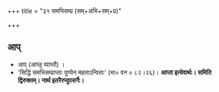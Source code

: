 +++
title = "३१ समभिसम्प्र (सम्+अभि+सम्+प्र)"

+++

## आप्
- आप् (आप्लृ व्याप्तौ) ।
- 'सिद्धिं समभिसम्प्राप्ताः पुण्येन महताऽन्विताः' (भा० वन ० ८२।२६)। **आप्ता इत्येवार्थः। समिति द्विरुक्तम्। नार्थ इतरैरप्युपसर्गैः।**
